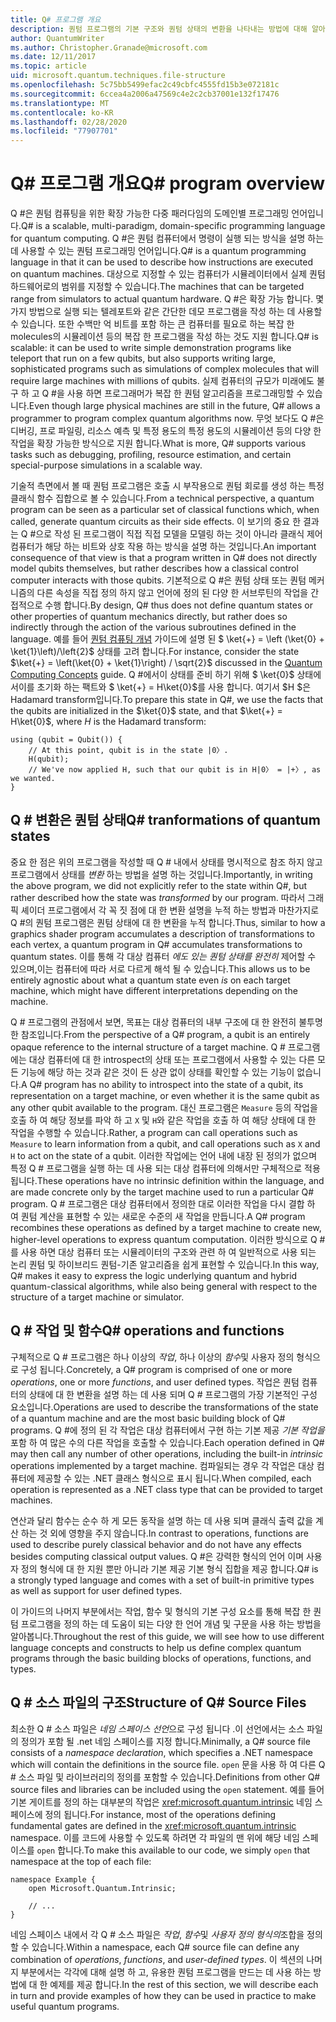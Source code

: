 ```yaml
---
title: Q# 프로그램 개요
description: 퀀텀 프로그램의 기본 구조와 퀀텀 상태의 변환을 나타내는 방법에 대해 알아봅니다.
author: QuantumWriter
ms.author: Christopher.Granade@microsoft.com
ms.date: 12/11/2017
ms.topic: article
uid: microsoft.quantum.techniques.file-structure
ms.openlocfilehash: 5c75bb5499efac2c49cbfc4555fd15b3e072181c
ms.sourcegitcommit: 6ccea4a2006a47569c4e2c2cb37001e132f17476
ms.translationtype: MT
ms.contentlocale: ko-KR
ms.lasthandoff: 02/28/2020
ms.locfileid: "77907701"
---
```

# <a name="q-program-overview"></a><span data-ttu-id="756d8-103">Q# 프로그램 개요</span><span class="sxs-lookup"><span data-stu-id="756d8-103">Q# program overview</span></span>

<span data-ttu-id="756d8-104">Q #은 퀀텀 컴퓨팅을 위한 확장 가능한 다중 패러다임의 도메인별 프로그래밍 언어입니다.</span><span class="sxs-lookup"><span data-stu-id="756d8-104">Q# is a scalable, multi-paradigm, domain-specific programming language for quantum computing.</span></span> <span data-ttu-id="756d8-105">Q #은 퀀텀 컴퓨터에서 명령이 실행 되는 방식을 설명 하는 데 사용할 수 있는 퀀텀 프로그래밍 언어입니다.</span><span class="sxs-lookup"><span data-stu-id="756d8-105">Q# is a quantum programming language in that it can be used to describe how instructions are executed on quantum machines.</span></span> <span data-ttu-id="756d8-106">대상으로 지정할 수 있는 컴퓨터가 시뮬레이터에서 실제 퀀텀 하드웨어로의 범위를 지정할 수 있습니다.</span><span class="sxs-lookup"><span data-stu-id="756d8-106">The machines that can be targeted range from simulators to actual quantum hardware.</span></span> <span data-ttu-id="756d8-107">Q #은 확장 가능 합니다. 몇 가지 방법으로 실행 되는 텔레포트와 같은 간단한 데모 프로그램을 작성 하는 데 사용할 수 있습니다. 또한 수백만 억 비트를 포함 하는 큰 컴퓨터를 필요로 하는 복잡 한 molecules의 시뮬레이션 등의 복잡 한 프로그램을 작성 하는 것도 지원 합니다.</span><span class="sxs-lookup"><span data-stu-id="756d8-107">Q# is scalable: it can be used to write simple demonstration programs like teleport that run on a few qubits, but also supports writing large, sophisticated programs such as simulations of complex molecules that will require large machines with millions of qubits.</span></span> <span data-ttu-id="756d8-108">실제 컴퓨터의 규모가 미래에도 불구 하 고 Q #을 사용 하면 프로그래머가 복잡 한 퀀텀 알고리즘을 프로그래밍할 수 있습니다.</span><span class="sxs-lookup"><span data-stu-id="756d8-108">Even though large physical machines are still in the future, Q# allows a programmer to program complex quantum algorithms now.</span></span> <span data-ttu-id="756d8-109">무엇 보다도 Q #은 디버깅, 프로 파일링, 리소스 예측 및 특정 용도의 특정 용도의 시뮬레이션 등의 다양 한 작업을 확장 가능한 방식으로 지원 합니다.</span><span class="sxs-lookup"><span data-stu-id="756d8-109">What is more, Q# supports various tasks such as debugging, profiling, resource estimation, and certain special-purpose simulations in a scalable way.</span></span> 

<span data-ttu-id="756d8-110">기술적 측면에서 볼 때 퀀텀 프로그램은 호출 시 부작용으로 퀀텀 회로를 생성 하는 특정 클래식 함수 집합으로 볼 수 있습니다.</span><span class="sxs-lookup"><span data-stu-id="756d8-110">From a technical perspective, a quantum program can be seen as a particular set of classical functions which, when called, generate quantum circuits as their side effects.</span></span> <span data-ttu-id="756d8-111">이 보기의 중요 한 결과는 Q #으로 작성 된 프로그램이 직접 직접 모델을 모델링 하는 것이 아니라 클래식 제어 컴퓨터가 해당 하는 비트와 상호 작용 하는 방식을 설명 하는 것입니다.</span><span class="sxs-lookup"><span data-stu-id="756d8-111">An important consequence of that view is that a program written in Q# does not directly model qubits themselves, but rather describes how a classical control computer interacts with those qubits.</span></span>
<span data-ttu-id="756d8-112">기본적으로 Q #은 퀀텀 상태 또는 퀀텀 메커니즘의 다른 속성을 직접 정의 하지 않고 언어에 정의 된 다양 한 서브루틴의 작업을 간접적으로 수행 합니다.</span><span class="sxs-lookup"><span data-stu-id="756d8-112">By design, Q# thus does not define quantum states or other properties of quantum mechanics directly, but rather does so indirectly through the action of the various subroutines defined in the language.</span></span>
<span data-ttu-id="756d8-113">예를 들어 [퀀텀 컴퓨팅 개념](xref:microsoft.quantum.concepts.intro) 가이드에 설명 된 $ \ket{+} = \left (\ket{0} + \ket{1}\left)/\left{2}$ 상태를 고려 합니다.</span><span class="sxs-lookup"><span data-stu-id="756d8-113">For instance, consider the state $\ket{+} = \left(\ket{0} + \ket{1}\right) / \sqrt{2}$ discussed in the [Quantum Computing Concepts](xref:microsoft.quantum.concepts.intro) guide.</span></span>
<span data-ttu-id="756d8-114">Q #에서이 상태를 준비 하기 위해 $ \ket{0}$ 상태에서이를 초기화 하는 팩트와 $ \ket{+} = H\ket{0}$를 사용 합니다. 여기서 $H $은 Hadamard transform입니다.</span><span class="sxs-lookup"><span data-stu-id="756d8-114">To prepare this state in Q#, we use the facts that the qubits are initialized in the $\ket{0}$ state, and that $\ket{+} = H\ket{0}$, where $H$ is the Hadamard transform:</span></span>

```qsharp
using (qubit = Qubit()) {
    // At this point, qubit is in the state |0〉.
    H(qubit);
    // We've now applied H, such that our qubit is in H|0〉 = |+〉, as we wanted.
}
```
## <a name="q-tranformations-of-quantum-states"></a><span data-ttu-id="756d8-115">Q # 변환은 퀀텀 상태</span><span class="sxs-lookup"><span data-stu-id="756d8-115">Q# tranformations of quantum states</span></span>

<span data-ttu-id="756d8-116">중요 한 점은 위의 프로그램을 작성할 때 Q # 내에서 상태를 명시적으로 참조 하지 않고 프로그램에서 상태를 *변환* 하는 방법을 설명 하는 것입니다.</span><span class="sxs-lookup"><span data-stu-id="756d8-116">Importantly, in writing the above program, we did not explicitly refer to the state within Q#, but rather described how the state was *transformed* by our program.</span></span>
<span data-ttu-id="756d8-117">따라서 그래픽 셰이더 프로그램에서 각 꼭 짓 점에 대 한 변환 설명을 누적 하는 방법과 마찬가지로 Q #의 퀀텀 프로그램은 퀀텀 상태에 대 한 변환을 누적 합니다.</span><span class="sxs-lookup"><span data-stu-id="756d8-117">Thus, similar to how a graphics shader program accumulates a description of transformations to each vertex, a quantum program in Q# accumulates transformations to quantum states.</span></span>
<span data-ttu-id="756d8-118">이를 통해 각 대상 컴퓨터 *에도 있는 퀀텀 상태를 완전히* 제어할 수 있으며,이는 컴퓨터에 따라 서로 다르게 해석 될 수 있습니다.</span><span class="sxs-lookup"><span data-stu-id="756d8-118">This allows us to be entirely agnostic about what a quantum state even *is* on each target machine, which might have different interpretations depending on the machine.</span></span> 

<span data-ttu-id="756d8-119">Q # 프로그램의 관점에서 보면, 목표는 대상 컴퓨터의 내부 구조에 대 한 완전히 불투명 한 참조입니다.</span><span class="sxs-lookup"><span data-stu-id="756d8-119">From the perspective of a Q# program, a qubit is an entirely opaque reference to the internal structure of a target machine.</span></span>
<span data-ttu-id="756d8-120">Q # 프로그램에는 대상 컴퓨터에 대 한 introspect의 상태 또는 프로그램에서 사용할 수 있는 다른 모든 기능에 해당 하는 것과 같은 것이 든 상관 없이 상태를 확인할 수 있는 기능이 없습니다.</span><span class="sxs-lookup"><span data-stu-id="756d8-120">A Q# program has no ability to introspect into the state of a qubit, its representation on a target machine, or even whether it is the same qubit as any other qubit available to the program.</span></span>
<span data-ttu-id="756d8-121">대신 프로그램은 `Measure` 등의 작업을 호출 하 여 해당 정보를 파악 하 고 `X` 및 `H`와 같은 작업을 호출 하 여 해당 상태에 대 한 작업을 수행할 수 있습니다.</span><span class="sxs-lookup"><span data-stu-id="756d8-121">Rather, a program can call operations such as `Measure` to learn information from a qubit, and call operations such as `X` and `H` to act on the state of a qubit.</span></span>
<span data-ttu-id="756d8-122">이러한 작업에는 언어 내에 내장 된 정의가 없으며 특정 Q # 프로그램을 실행 하는 데 사용 되는 대상 컴퓨터에 의해서만 구체적으로 적용 됩니다.</span><span class="sxs-lookup"><span data-stu-id="756d8-122">These operations have no intrinsic definition within the language, and are made concrete only by the target machine used to run a particular Q# program.</span></span>
<span data-ttu-id="756d8-123">Q # 프로그램은 대상 컴퓨터에서 정의한 대로 이러한 작업을 다시 결합 하 여 퀀텀 계산을 표현할 수 있는 새로운 수준의 새 작업을 만듭니다.</span><span class="sxs-lookup"><span data-stu-id="756d8-123">A Q# program recombines these operations as defined by a target machine to create new, higher-level operations to express quantum computation.</span></span>
<span data-ttu-id="756d8-124">이러한 방식으로 Q #를 사용 하면 대상 컴퓨터 또는 시뮬레이터의 구조와 관련 하 여 일반적으로 사용 되는 논리 퀀텀 및 하이브리드 퀀텀-기존 알고리즘을 쉽게 표현할 수 있습니다.</span><span class="sxs-lookup"><span data-stu-id="756d8-124">In this way, Q# makes it easy to express the logic underlying quantum and hybrid quantum-classical algorithms, while also being general with respect to the structure of a target machine or simulator.</span></span>

## <a name="q-operations-and-functions"></a><span data-ttu-id="756d8-125">Q # 작업 및 함수</span><span class="sxs-lookup"><span data-stu-id="756d8-125">Q# operations and functions</span></span>

<span data-ttu-id="756d8-126">구체적으로 Q # 프로그램은 하나 이상의 *작업*, 하나 이상의 *함수*및 사용자 정의 형식으로 구성 됩니다.</span><span class="sxs-lookup"><span data-stu-id="756d8-126">Concretely, a Q# program is comprised of one or more *operations*, one or more *functions*, and user defined types.</span></span> <span data-ttu-id="756d8-127">작업은 퀀텀 컴퓨터의 상태에 대 한 변환을 설명 하는 데 사용 되며 Q # 프로그램의 가장 기본적인 구성 요소입니다.</span><span class="sxs-lookup"><span data-stu-id="756d8-127">Operations are used to describe the transformations of the state of a quantum machine and are the most basic building block of Q# programs.</span></span> <span data-ttu-id="756d8-128">Q #에 정의 된 각 작업은 대상 컴퓨터에서 구현 하는 기본 제공 *기본 작업을* 포함 하 여 많은 수의 다른 작업을 호출할 수 있습니다.</span><span class="sxs-lookup"><span data-stu-id="756d8-128">Each operation defined in Q# may then call any number of other operations, including the built-in *intrinsic* operations implemented by a target machine.</span></span>
<span data-ttu-id="756d8-129">컴파일되는 경우 각 작업은 대상 컴퓨터에 제공할 수 있는 .NET 클래스 형식으로 표시 됩니다.</span><span class="sxs-lookup"><span data-stu-id="756d8-129">When compiled, each operation is represented as a .NET class type that can be provided to target machines.</span></span>

<span data-ttu-id="756d8-130">연산과 달리 함수는 순수 하 게 모든 동작을 설명 하는 데 사용 되며 클래식 출력 값을 계산 하는 것 외에 영향을 주지 않습니다.</span><span class="sxs-lookup"><span data-stu-id="756d8-130">In contrast to operations, functions are used to describe purely classical behavior and do not have any effects besides computing classical output values.</span></span> <span data-ttu-id="756d8-131">Q #은 강력한 형식의 언어 이며 사용자 정의 형식에 대 한 지원 뿐만 아니라 기본 제공 기본 형식 집합을 제공 합니다.</span><span class="sxs-lookup"><span data-stu-id="756d8-131">Q# is a strongly typed language and comes with a set of built-in primitive types as well as support for user defined types.</span></span> 

<span data-ttu-id="756d8-132">이 가이드의 나머지 부분에서는 작업, 함수 및 형식의 기본 구성 요소를 통해 복잡 한 퀀텀 프로그램을 정의 하는 데 도움이 되는 다양 한 언어 개념 및 구문을 사용 하는 방법을 알아봅니다.</span><span class="sxs-lookup"><span data-stu-id="756d8-132">Throughout the rest of this guide, we will see how to use different language concepts and constructs to help us define complex quantum programs through the basic building blocks of operations, functions, and types.</span></span> 

## <a name="structure-of-q-source-files"></a><span data-ttu-id="756d8-133">Q # 소스 파일의 구조</span><span class="sxs-lookup"><span data-stu-id="756d8-133">Structure of Q# Source Files</span></span>

<span data-ttu-id="756d8-134">최소한 Q # 소스 파일은 *네임 스페이스 선언*으로 구성 됩니다 .이 선언에서는 소스 파일의 정의가 포함 될 .net 네임 스페이스를 지정 합니다.</span><span class="sxs-lookup"><span data-stu-id="756d8-134">Minimally, a Q# source file consists of a *namespace declaration*, which specifies a .NET namespace which will contain the definitions in the source file.</span></span>
<span data-ttu-id="756d8-135">`open` 문을 사용 하 여 다른 Q # 소스 파일 및 라이브러리의 정의를 포함할 수 있습니다.</span><span class="sxs-lookup"><span data-stu-id="756d8-135">Definitions from other Q# source files and libraries can be included using the `open` statement.</span></span>
<span data-ttu-id="756d8-136">예를 들어 기본 게이트를 정의 하는 대부분의 작업은 <xref:microsoft.quantum.intrinsic> 네임 스페이스에 정의 됩니다.</span><span class="sxs-lookup"><span data-stu-id="756d8-136">For instance, most of the operations defining fundamental gates are defined in the <xref:microsoft.quantum.intrinsic> namespace.</span></span>
<span data-ttu-id="756d8-137">이를 코드에 사용할 수 있도록 하려면 각 파일의 맨 위에 해당 네임 스페이스를 `open` 합니다.</span><span class="sxs-lookup"><span data-stu-id="756d8-137">To make this available to our code, we simply `open` that namespace at the top of each file:</span></span>

```qsharp
namespace Example {
    open Microsoft.Quantum.Intrinsic;

    // ...
}
```

<span data-ttu-id="756d8-138">네임 스페이스 내에서 각 Q # 소스 파일은 *작업*, *함수*및 *사용자 정의 형식의*조합을 정의할 수 있습니다.</span><span class="sxs-lookup"><span data-stu-id="756d8-138">Within a namespace, each Q# source file can define any combination of *operations*, *functions*, and *user-defined types*.</span></span>
<span data-ttu-id="756d8-139">이 섹션의 나머지 부분에서는 각각에 대해 설명 하 고, 유용한 퀀텀 프로그램을 만드는 데 사용 하는 방법에 대 한 예제를 제공 합니다.</span><span class="sxs-lookup"><span data-stu-id="756d8-139">In the rest of this section, we will describe each in turn and provide examples of how they can be used in practice to make useful quantum programs.</span></span>
